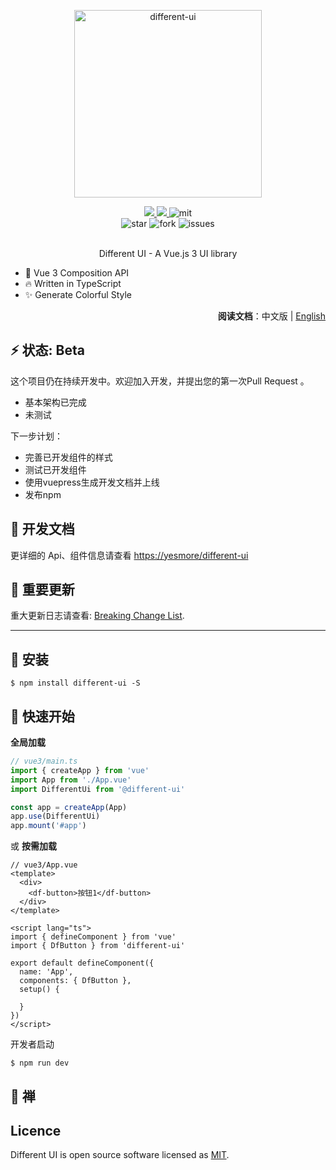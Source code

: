 <p align="center">
  <img width='300px' src='https://cdn.jsdelivr.net/gh/yesmore/img/img/logo (2).png' alt='different-ui'/>
</p>

<p align="center">
  <a href="https://www.npmjs.org/package/different-ui">
    <img src="https://img.shields.io/npm/v/different-ui.svg">
  </a>
  <a href="https://npmcharts.com/compare/different-ui?minimal=true">
    <img src="http://img.shields.io/npm/dm/different-ui.svg">
  </a>
    <img src="https://img.shields.io/github/license/yesmore/different-ui" alt="mit"/>  <br>
  <img src="https://img.shields.io/github/stars/yesmore/different-ui.svg" alt="star"/>
        <img src="https://img.shields.io/github/forks/yesmore/different-ui" alt="fork"/>
    <img src="https://img.shields.io/github/issues/yesmore/different-ui" alt="issues"/><br>
  <br>
</p>


<p align="center">Different UI - A Vue.js 3 UI library</p>

- 💪 Vue 3 Composition API
- 🔥 Written in TypeScript
- ✨ Generate Colorful Style

<div align='right' style='margin-bottom:20px;'><strong>阅读文档</strong>：中文版 | <a href='https://github.com/yesmore/OSAPI'>English</a></div>

## ⚡️ 状态: Beta

这个项目仍在持续开发中。欢迎加入开发，并提出您的第一次Pull Request 。

- 基本架构已完成
- 未测试

下一步计划：

- 完善已开发组件的样式
- 测试已开发组件
- 使用vuepress生成开发文档并上线
- 发布npm

## 📖 开发文档

更详细的 Api、组件信息请查看 [https://yesmore/different-ui](https://github.com/yesmore/Different-UI)

## 🎡 重要更新

重大更新日志请查看: [Breaking Change List](https://github.com/yesmore/different-ui/issues/1).

---

## 🖖 安装

```shell
$ npm install different-ui -S
```

## 👋 快速开始

**全局加载**

```ts
// vue3/main.ts
import { createApp } from 'vue'
import App from './App.vue'
import DifferentUi from '@different-ui'

const app = createApp(App)
app.use(DifferentUi)
app.mount('#app')
```

或 **按需加载**

```vue
// vue3/App.vue
<template>
  <div>
  	<df-button>按钮1</df-button>	
  </div>
</template>

<script lang="ts">
import { defineComponent } from 'vue'
import { DfButton } from 'different-ui'

export default defineComponent({
  name: 'App',
  components: { DfButton },
  setup() {
      
  }
})    
</script>
```

开发者启动

```shell
$ npm run dev
```

## 🌱 禅





## Licence

Different UI is open source software licensed as [MIT](https://github.com/element-plus/element-plus/blob/master/LICENSE).

